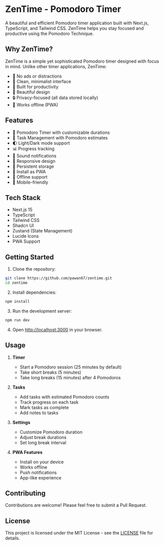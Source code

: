 # ZenTime - Pomodoro Timer

A beautiful and efficient Pomodoro timer application built with Next.js, TypeScript, and Tailwind CSS. ZenTime helps you stay focused and productive using the Pomodoro Technique.

## Why ZenTime?

ZenTime is a simple yet sophisticated Pomodoro timer designed with focus in mind. Unlike other timer applications, ZenTime:

- 🚫 No ads or distractions
- 🎯 Clean, minimalist interface
- 💪 Built for productivity
- 🎨 Beautiful design
- 🔒 Privacy-focused (all data stored locally)
- 📱 Works offline (PWA)

## Features

- 🍅 Pomodoro Timer with customizable durations
- 📝 Task Management with Pomodoro estimates
- 🌓 Light/Dark mode support
- 📊 Progress tracking
- 🔔 Sound notifications
- 📱 Responsive design
- 💾 Persistent storage
- 📲 Install as PWA
- 🔄 Offline support
- 📱 Mobile-friendly

## Tech Stack

- Next.js 15
- TypeScript
- Tailwind CSS
- Shadcn UI
- Zustand (State Management)
- Lucide Icons
- PWA Support

## Getting Started

1. Clone the repository:

```bash
git clone https://github.com/pawan67/zentime.git
cd zentime
```

2. Install dependencies:

```bash
npm install
```

3. Run the development server:

```bash
npm run dev
```

4. Open [http://localhost:3000](http://localhost:3000) in your browser.

## Usage

1. **Timer**

   - Start a Pomodoro session (25 minutes by default)
   - Take short breaks (5 minutes)
   - Take long breaks (15 minutes) after 4 Pomodoros

2. **Tasks**

   - Add tasks with estimated Pomodoro counts
   - Track progress on each task
   - Mark tasks as complete
   - Add notes to tasks

3. **Settings**

   - Customize Pomodoro duration
   - Adjust break durations
   - Set long break interval

4. **PWA Features**
   - Install on your device
   - Works offline
   - Push notifications
   - App-like experience

## Contributing

Contributions are welcome! Please feel free to submit a Pull Request.

## License

This project is licensed under the MIT License - see the [LICENSE](LICENSE) file for details.
